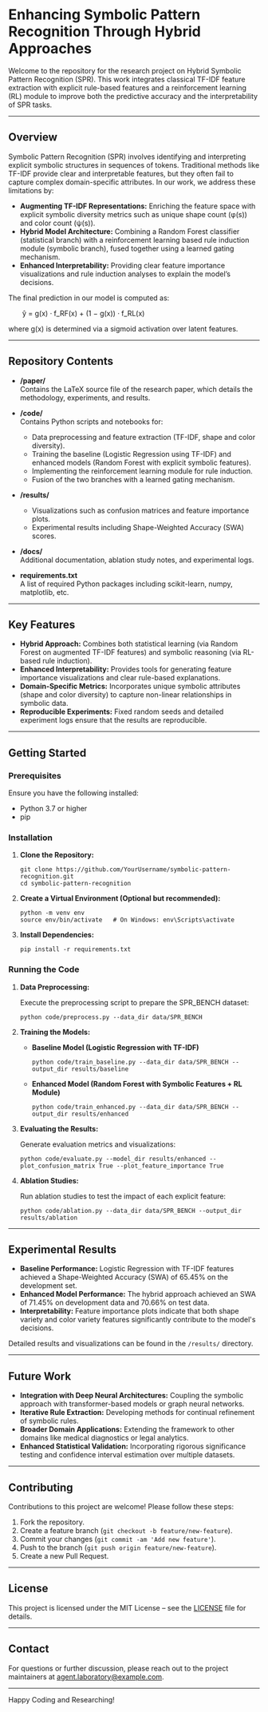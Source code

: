 # Enhancing Symbolic Pattern Recognition Through Hybrid Approaches

Welcome to the repository for the research project on Hybrid Symbolic Pattern Recognition (SPR). This work integrates classical TF-IDF feature extraction with explicit rule-based features and a reinforcement learning (RL) module to improve both the predictive accuracy and the interpretability of SPR tasks.

---

## Overview

Symbolic Pattern Recognition (SPR) involves identifying and interpreting explicit symbolic structures in sequences of tokens. Traditional methods like TF-IDF provide clear and interpretable features, but they often fail to capture complex domain-specific attributes. In our work, we address these limitations by:

- **Augmenting TF-IDF Representations:** Enriching the feature space with explicit symbolic diversity metrics such as unique shape count (φ(s)) and color count (ψ(s)).
- **Hybrid Model Architecture:** Combining a Random Forest classifier (statistical branch) with a reinforcement learning based rule induction module (symbolic branch), fused together using a learned gating mechanism.
- **Enhanced Interpretability:** Providing clear feature importance visualizations and rule induction analyses to explain the model’s decisions.

The final prediction in our model is computed as:

  ŷ = g(x) · f_RF(x) + (1 − g(x)) · f_RL(x)

where g(x) is determined via a sigmoid activation over latent features.

---

## Repository Contents

- **/paper/**  
  Contains the LaTeX source file of the research paper, which details the methodology, experiments, and results.

- **/code/**  
  Contains Python scripts and notebooks for:
  - Data preprocessing and feature extraction (TF-IDF, shape and color diversity).
  - Training the baseline (Logistic Regression using TF-IDF) and enhanced models (Random Forest with explicit symbolic features).
  - Implementing the reinforcement learning module for rule induction.
  - Fusion of the two branches with a learned gating mechanism.
  
- **/results/**  
  - Visualizations such as confusion matrices and feature importance plots.
  - Experimental results including Shape-Weighted Accuracy (SWA) scores.
  
- **/docs/**  
  Additional documentation, ablation study notes, and experimental logs.

- **requirements.txt**  
  A list of required Python packages including scikit-learn, numpy, matplotlib, etc.

---

## Key Features

- **Hybrid Approach:** Combines both statistical learning (via Random Forest on augmented TF-IDF features) and symbolic reasoning (via RL-based rule induction).
- **Enhanced Interpretability:** Provides tools for generating feature importance visualizations and clear rule-based explanations.
- **Domain-Specific Metrics:** Incorporates unique symbolic attributes (shape and color diversity) to capture non-linear relationships in symbolic data.
- **Reproducible Experiments:** Fixed random seeds and detailed experiment logs ensure that the results are reproducible.

---

## Getting Started

### Prerequisites

Ensure you have the following installed:
- Python 3.7 or higher
- pip

### Installation

1. **Clone the Repository:**

   ```
   git clone https://github.com/YourUsername/symbolic-pattern-recognition.git
   cd symbolic-pattern-recognition
   ```

2. **Create a Virtual Environment (Optional but recommended):**

   ```
   python -m venv env
   source env/bin/activate   # On Windows: env\Scripts\activate
   ```

3. **Install Dependencies:**

   ```
   pip install -r requirements.txt
   ```

### Running the Code

1. **Data Preprocessing:**
   
   Execute the preprocessing script to prepare the SPR_BENCH dataset:
   
   ```
   python code/preprocess.py --data_dir data/SPR_BENCH
   ```

2. **Training the Models:**

   - **Baseline Model (Logistic Regression with TF-IDF)**
     
     ```
     python code/train_baseline.py --data_dir data/SPR_BENCH --output_dir results/baseline
     ```

   - **Enhanced Model (Random Forest with Symbolic Features + RL Module)**
     
     ```
     python code/train_enhanced.py --data_dir data/SPR_BENCH --output_dir results/enhanced
     ```

3. **Evaluating the Results:**

   Generate evaluation metrics and visualizations:

   ```
   python code/evaluate.py --model_dir results/enhanced --plot_confusion_matrix True --plot_feature_importance True
   ```

4. **Ablation Studies:**

   Run ablation studies to test the impact of each explicit feature:

   ```
   python code/ablation.py --data_dir data/SPR_BENCH --output_dir results/ablation
   ```

---

## Experimental Results

- **Baseline Performance:** Logistic Regression with TF-IDF features achieved a Shape-Weighted Accuracy (SWA) of 65.45% on the development set.
- **Enhanced Model Performance:** The hybrid approach achieved an SWA of 71.45% on development data and 70.66% on test data.
- **Interpretability:** Feature importance plots indicate that both shape variety and color variety features significantly contribute to the model's decisions.

Detailed results and visualizations can be found in the `/results/` directory.

---

## Future Work

- **Integration with Deep Neural Architectures:** Coupling the symbolic approach with transformer-based models or graph neural networks.
- **Iterative Rule Extraction:** Developing methods for continual refinement of symbolic rules.
- **Broader Domain Applications:** Extending the framework to other domains like medical diagnostics or legal analytics.
- **Enhanced Statistical Validation:** Incorporating rigorous significance testing and confidence interval estimation over multiple datasets.

---

## Contributing

Contributions to this project are welcome! Please follow these steps:
1. Fork the repository.
2. Create a feature branch (`git checkout -b feature/new-feature`).
3. Commit your changes (`git commit -am 'Add new feature'`).
4. Push to the branch (`git push origin feature/new-feature`).
5. Create a new Pull Request.

---

## License

This project is licensed under the MIT License – see the [LICENSE](LICENSE) file for details.

---

## Contact

For questions or further discussion, please reach out to the project maintainers at [agent.laboratory@example.com](mailto:agent.laboratory@example.com).

---

Happy Coding and Researching!